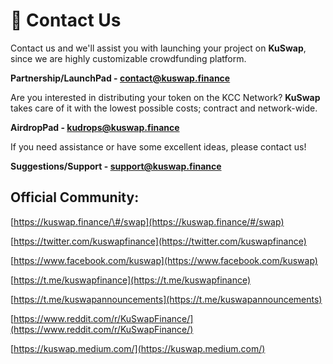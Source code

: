 # 🎯 Contact Us

Contact us and we'll assist you with launching your project on **KuSwap**, since we are highly customizable crowdfunding platform.

**Partnership/LaunchPad - contact@kuswap.finance** 

Are you interested in distributing your token on the KCC Network? **KuSwap** takes care of it with the lowest possible costs; contract and network-wide.

**AirdropPad - kudrops@kuswap.finance** 

If you need assistance or have some excellent ideas, please contact us!

**Suggestions/Support - support@kuswap.finance**

## Official Community:

[https://kuswap.finance/\#/swap](https://kuswap.finance/#/swap) 

[https://twitter.com/kuswapfinance](https://twitter.com/kuswapfinance) 

[https://www.facebook.com/kuswap](https://www.facebook.com/kuswap) 

[https://t.me/kuswapfinance](https://t.me/kuswapfinance) 

[https://t.me/kuswapannouncements](https://t.me/kuswapannouncements) 

[https://www.reddit.com/r/KuSwapFinance/](https://www.reddit.com/r/KuSwapFinance/)

 [https://kuswap.medium.com/](https://kuswap.medium.com/)

